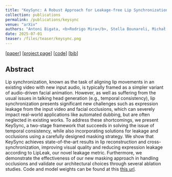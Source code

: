 ```yaml
---
title: "KeySync: A Robust Approach for Leakage-free Lip Synchronization in High Resolution"
collection: publications
permalink: /publications/keysync
venue: "arXiv"
authors: "Antoni Bigata, <b>Rodrigo Mira</b>, Stella Bounareli, Michał Stypułkowski, Konstantinos Vougioukas, Stavros Petridis, Maja Pantic"
date: 2025-07-01
teaser: /files/teaser/keysync.png
---
```


[[paper](https://arxiv.org/abs/2505.00497)] [[project page](https://antonibigata.github.io/KeySync/)] [[code](https://github.com/antonibigata/keysync)] [[bib](/files/bib/keysync.bib)]

## Abstract
Lip synchronization, known as the task of aligning lip movements in an existing video with new input audio, is typically framed as a simpler variant of audio-driven facial animation. However, as well as suffering from the usual issues in talking head generation (e.g., temporal consistency), lip synchronization presents significant new challenges such as expression leakage from the input video and facial occlusions, which can severely impact real-world applications like automated dubbing, but are often neglected in existing works. To address these shortcomings, we present KeySync, a two-stage framework that succeeds in solving the issue of temporal consistency, while also incorporating solutions for leakage and occlusions using a carefully designed masking strategy. We show that KeySync achieves state-of-the-art results in lip reconstruction and cross-synchronization, improving visual quality and reducing expression leakage according to LipLeak, our novel leakage metric. Furthermore, we demonstrate the effectiveness of our new masking approach in handling occlusions and validate our architectural choices through several ablation studies. Code and model weights can be found at this [this url](https://antonibigata.github.io/KeySync/).
